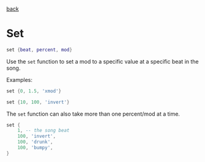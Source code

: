 [back](/)
# Set
```lua
set {beat, percent, mod}
```
Use the `set` function to set a mod to a specific value at a specific beat in the song.

Examples:
```lua
set {0, 1.5, 'xmod'}
```
```lua
set {10, 100, 'invert'}
```

The `set` function can also take more than one percent/mod at a time.
```lua
set {
	1, -- the song beat
	100, 'invert',
	100, 'drunk',
	100, 'bumpy',
}
```